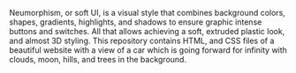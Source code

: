Neumorphism, or soft UI, is a visual style that combines background colors, shapes, gradients, highlights, and shadows to ensure graphic intense buttons and switches. All that allows achieving a soft, extruded plastic look, and almost 3D styling.
This repository contains HTML, and CSS files of a beautiful website with a view of a car which is going forward for infinity with clouds, moon, hills, and trees in the background.
